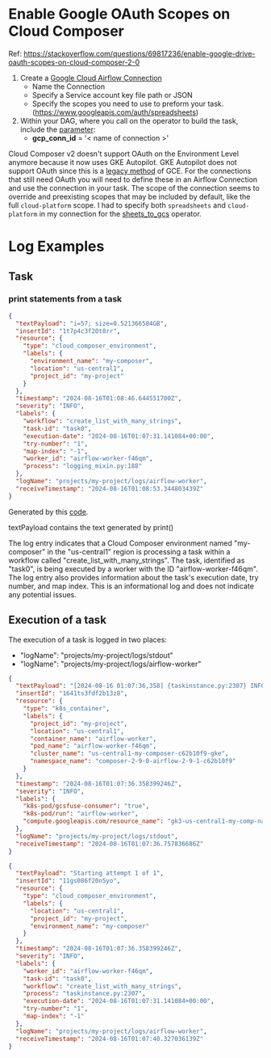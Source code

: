 
# Enable Google OAuth Scopes on Cloud Composer

Ref: https://stackoverflow.com/questions/69817236/enable-google-drive-oauth-scopes-on-cloud-composer-2-0


1.  Create a [Google Cloud Airflow Connection](https://cloud.google.com/composer/docs/how-to/managing/connections#creating_a_connection_to_another_project)
    -   Name the Connection
    -   Specify a Service account key file path or JSON
    -   Specify the scopes you need to use to preform your task. (<https://www.googleapis.com/auth/spreadsheets>)
2.  Within your DAG, where you call on the operator to build the task, include the [parameter](https://airflow.apache.org/docs/apache-airflow-providers-google/stable/_api/airflow/providers/google/cloud/transfers/sheets_to_gcs/index.html#airflow.providers.google.cloud.transfers.sheets_to_gcs.GoogleSheetsToGCSOperator):
    -   **gcp\_conn\_id** \= '< name of connection >'

Cloud Composer v2 doesn't support OAuth on the Environment Level anymore because it now uses GKE Autopilot. 
GKE Autopilot does not support OAuth since this is a [legacy method](https://cloud.google.com/compute/docs/access/service-accounts#accesscopesiam) of GCE. 
For the connections that still need OAuth you will need to define these in an Airflow Connection and use the connection in your task. 
The scope of the connection seems to override and preexisting scopes that may be included by default, like the full `cloud-platform` scope. 
I had to specify both `spreadsheets` and `cloud-platform` in my connection for the [sheets\_to\_gcs](https://airflow.apache.org/docs/apache-airflow-providers-google/stable/_api/airflow/providers/google/cloud/transfers/sheets_to_gcs/index.html#airflow.providers.google.cloud.transfers.sheets_to_gcs.GoogleSheetsToGCSOperator) operator.


# Log Examples

## Task

### print statements from a task

```json
{
  "textPayload": "i=57; size=0.521366584GB",
  "insertId": "1t7p4c3f20t8rr",
  "resource": {
    "type": "cloud_composer_environment",
    "labels": {
      "environment_name": "my-composer",
      "location": "us-central1",
      "project_id": "my-project"
    }
  },
  "timestamp": "2024-08-16T01:08:46.644551700Z",
  "severity": "INFO",
  "labels": {
    "workflow": "create_list_with_many_strings",
    "task-id": "task0",
    "execution-date": "2024-08-16T01:07:31.141084+00:00",
    "try-number": "1",
    "map-index": "-1",
    "worker_id": "airflow-worker-f46qm",
    "process": "logging_mixin.py:188"
  },
  "logName": "projects/my-project/logs/airflow-worker",
  "receiveTimestamp": "2024-08-16T01:08:53.344803439Z"
}
```

Generated by this [code](https://cloud.google.com/composer/docs/composer-2/debug-out-of-memory-and-out-of-storage-dag-issues#out-of-memory).

textPayload contains the text generated by print()

The log entry indicates that a Cloud Composer environment named "my-composer" in the "us-central1" region is processing a task within a workflow called "create_list_with_many_strings". The task, identified as "task0", is being executed by a worker with the ID "airflow-worker-f46qm". The log entry also provides information about the task's execution date, try number, and map index. This is an informational log and does not indicate any potential issues.

## Execution of a task

The execution of a task is logged in two places:

- "logName": "projects/my-project/logs/stdout"
- "logName": "projects/my-project/logs/airflow-worker"

```json
{
  "textPayload": "[2024-08-16 01:07:36,358] {taskinstance.py:2307} INFO - Starting attempt 1 of 1@-@{\"workflow\": \"create_list_with_many_strings\", \"task-id\": \"task0\", \"execution-date\": \"2024-08-16T01:07:31.141084+00:00\", \"map-index\": \"-1\", \"try-number\": \"1\"}",
  "insertId": "1641ts3fdf2b13z8",
  "resource": {
    "type": "k8s_container",
    "labels": {
      "project_id": "my-project",
      "location": "us-central1",
      "container_name": "airflow-worker",
      "pod_name": "airflow-worker-f46qm",
      "cluster_name": "us-central1-my-composer-c62b10f9-gke",
      "namespace_name": "composer-2-9-0-airflow-2-9-1-c62b10f9"
    }
  },
  "timestamp": "2024-08-16T01:07:36.358399246Z",
  "severity": "INFO",
  "labels": {
    "k8s-pod/gcsfuse-consumer": "true",
    "k8s-pod/run": "airflow-worker",
    "compute.googleapis.com/resource_name": "gk3-us-central1-my-comp-nap-dhuz7b1h-2ce80376-mtcn"
  },
  "logName": "projects/my-project/logs/stdout",
  "receiveTimestamp": "2024-08-16T01:07:36.757836686Z"
}
```

```json
{
  "textPayload": "Starting attempt 1 of 1",
  "insertId": "11gs086f20n5yo",
  "resource": {
    "type": "cloud_composer_environment",
    "labels": {
      "location": "us-central1",
      "project_id": "my-project",
      "environment_name": "my-composer"
    }
  },
  "timestamp": "2024-08-16T01:07:36.358399246Z",
  "severity": "INFO",
  "labels": {
    "worker_id": "airflow-worker-f46qm",
    "task-id": "task0",
    "workflow": "create_list_with_many_strings",
    "process": "taskinstance.py:2307",
    "execution-date": "2024-08-16T01:07:31.141084+00:00",
    "try-number": "1",
    "map-index": "-1"
  },
  "logName": "projects/my-project/logs/airflow-worker",
  "receiveTimestamp": "2024-08-16T01:07:40.327036139Z"
}
```
